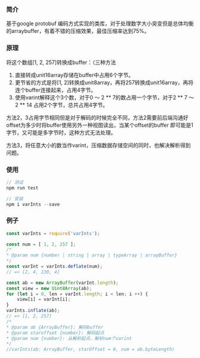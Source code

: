 ### 简介
基于google protobuf 编码方式实现的类库，对于处理数字大小突变但是总体均衡的arraybuffer，有着不错的压缩效果，最佳压缩率达到75%。

### 原理
将这个数组[1, 2, 257]转换成buffer：（三种方法
1. 直接转成unit16array存储在buffer中占用6个字节。
2. 更节省的方式是将[1, 2]转换成unit8array，再将257转换成unit16array，再将连个buffer连接起来，占用4字节。
3. 使用varint解释这个3个数，对于0 ～ 2 ** 7的数占用一个字节，对于2 ** 7 ～ 2 ** 14 占用2个字节，总共占用4字节。

方法2，3占用字节相同但是对于解码的时候完全不同，方法2需要前后端沟通好offset为多少时将buffer使用另外一种视图读出，当某个offset的buffer 即可能是1字节，又可能是多字节时，这种方式无法处理。

方法3，将任意大小的数当作varint，压缩数据存储空间的同时，也解决解析得到问题。

### 使用
```js
// 测试
npm run test

// 安装
npm i varInts --save
```

### 例子
```js
const varInts = require('varInts');

const num = [ 1, 2, 257 ];
/*
* @param num {number | string | array | typeArray | arrayBuffer}
*/
const varInt = varInts.deflate(num); 
// => [2, 4, 130, 4]

const ab = new ArrayBuffer(varInt.length);
const view = new Uint8Array(ab);
for (let i = 0, len = varInt.length; i < len; i ++) {
    view[i] = varInt[i];
}
varInts.inflate(ab);
// => [1, 2, 257]
/*
* @param ab {ArrayBuffer}: 解码buffer 
* @param staroffset {number}: 解码起点
* @param num {number}: 从解析起点，解析num个varint
*/
//varInts(ab: ArrayBuffer, starOffset = 0, num = ab.byteLength)
```
